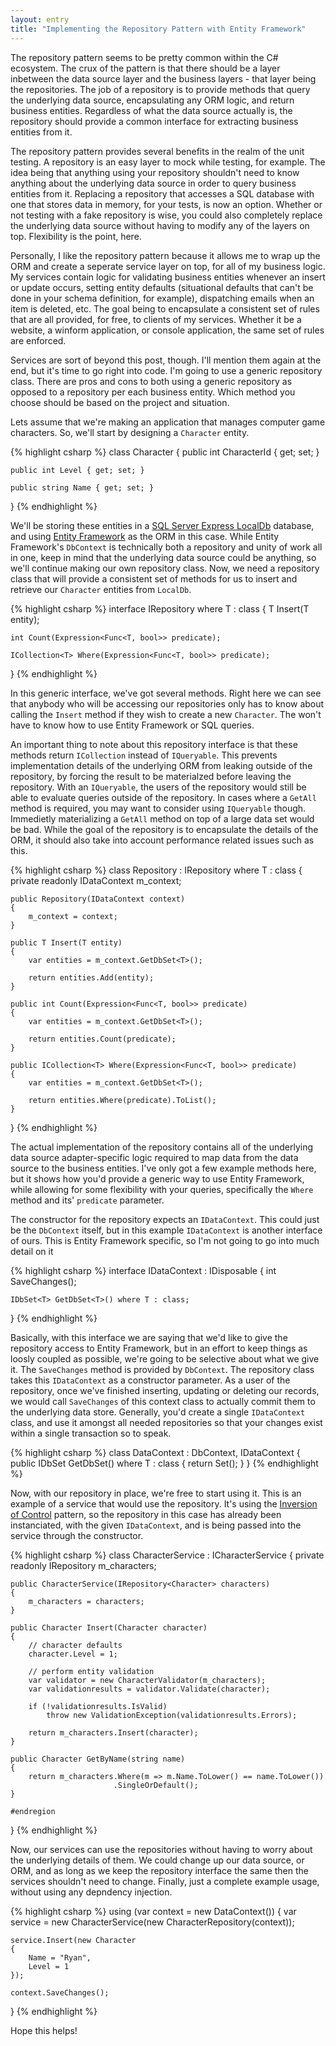 ```yaml
---
layout: entry
title: "Implementing the Repository Pattern with Entity Framework"
---
```

The repository pattern seems to be pretty common within the C# ecosystem. The crux of the pattern is that there should be a layer inbetween the data source layer and the business layers - that layer being the repositories. The job of a repository is to provide methods that query the underlying data source, encapsulating any ORM logic, and return business entities. Regardless of what the data source actually is, the repository should provide a common interface for extracting business entities from it.

The repository pattern provides several benefits in the realm of the unit testing. A repository is an easy layer to mock while testing, for example. The idea being that anything using your repository shouldn't need to know anything about the underlying data source in order to query business entities from it. Replacing a repository that accesses a SQL database with one that stores data in memory, for your tests, is now an option. Whether or not testing with a fake repository is wise, you could also completely replace the underlying data source without having to modify any of the layers on top. Flexibility is the point, here.

Personally, I like the repository pattern because it allows me to wrap up the ORM and create a seperate service layer on top, for all of my business logic. My services contain logic for validating business entities whenever an insert or update occurs, setting entity defaults (situational defaults that can't be done in your schema definition, for example), dispatching emails when an item is deleted, etc. The goal being to encapsulate a consistent set of rules that are all provided, for free, to clients of my services. Whether it be a website, a winform application, or console application, the same set of rules are enforced.

Services are sort of beyond this post, though. I'll mention them again at the end, but it's time to go right into code. I'm going to use a generic repository class. There are pros and cons to both using a generic repository as opposed to a repository per each business entity. Which method you choose should be based on the project and situation.

Lets assume that we're making an application that manages computer game characters. So, we'll start by designing a `Character` entity.

{% highlight csharp %}
class Character
{
    public int CharacterId { get; set; }

    public int Level { get; set; }

    public string Name { get; set; }
}
{% endhighlight %}

We'll be storing these entities in a [SQL Server Express LocalDb](http://technet.microsoft.com/en-us/library/hh510202.aspx) database, and using [Entity Framework](http://entityframework.codeplex.com/) as the ORM in this case. While Entity Framework's `DbContext` is technically both a repository and unity of work all in one, keep in mind that the underlying data source could be anything, so we'll continue making our own repository class. Now, we need a repository class that will provide a consistent set of methods for us to insert and retrieve our `Character` entities from `LocalDb`.

{% highlight csharp %}
interface IRepository<T> where T : class
{
    T Insert(T entity);

    int Count(Expression<Func<T, bool>> predicate);

    ICollection<T> Where(Expression<Func<T, bool>> predicate);
}
{% endhighlight %}

In this generic interface, we've got several methods. Right here we can see that anybody who will be accessing our repositories only has to know about calling the `Insert` method if they wish to create a new `Character`. The won't have to know how to use Entity Framework or SQL queries.

An important thing to note about this repository interface is that these methods return `ICollection` instead of `IQueryable`. This prevents implementation details of the underlying ORM from leaking outside of the repository, by forcing the result to be materialzed before leaving the repository. With an `IQueryable`, the users of the repository would still be able to evaluate queries outside of the repository. In cases where a `GetAll` method is required, you may want to consider using `IQueryable` though. Immedietly materializing a `GetAll` method on top of a large data set would be bad. While the goal of the repository is to encapsulate the details of the ORM, it should also take into account performance related issues such as this.

{% highlight csharp %}
class Repository<T> : IRepository<T> where T : class
{
    private readonly IDataContext m_context;

    public Repository(IDataContext context)
    {
        m_context = context;
    }

    public T Insert(T entity)
    {
        var entities = m_context.GetDbSet<T>();

        return entities.Add(entity);
    }

    public int Count(Expression<Func<T, bool>> predicate)
    {
        var entities = m_context.GetDbSet<T>();

        return entities.Count(predicate);
    }

    public ICollection<T> Where(Expression<Func<T, bool>> predicate)
    {
        var entities = m_context.GetDbSet<T>();

        return entities.Where(predicate).ToList();
    }
}
{% endhighlight %}

The actual implementation of the repository contains all of the underlying data source adapter-specific logic required to map data from the data source to the business entities. I've only got a few example methods here, but it shows how you'd provide a generic way to use Entity Framework, while allowing for some flexibility with your queries, specifically the `Where` method and its' `predicate` parameter.

The constructor for the repository expects an `IDataContext`. This could just be the `DbContext` itself, but in this example `IDataContext` is another interface of ours. This is Entity Framework specific, so I'm not going to go into much detail on it

{% highlight csharp %}
interface IDataContext : IDisposable
{
    int SaveChanges();

    IDbSet<T> GetDbSet<T>() where T : class;
}
{% endhighlight %}

Basically, with this interface we are saying that we'd like to give the repository access to Entity Framework, but in an effort to keep things as loosly coupled as possible, we're going to be selective about what we give it. The `SaveChanges` method is provided by `DbContext`. The repository class takes this `IDataContext` as a constructor parameter. As a user of the repository, once we've finished inserting, updating or deleting our records, we would call `SaveChanges` of this context class to actually commit them to the underlying data store. Generally, you'd create a single `IDataContext` class, and use it amongst all needed repositories so that your changes exist within a single transaction so to speak.

{% highlight csharp %}
class DataContext : DbContext, IDataContext
{
    public IDbSet<T> GetDbSet<T>() where T : class
    {
        return Set<T>();
    }
}
{% endhighlight %}

Now, with our repository in place, we're free to start using it. This is an example of a service that would use the repository. It's using the [Inversion of Control](http://en.wikipedia.org/wiki/Inversion_of_control) pattern, so the repository in this case has already been instanciated, with the given `IDataContext`, and is being passed into the service through the constructor.

{% highlight csharp %}
class CharacterService : ICharacterService
{
    private readonly IRepository<Character> m_characters;

    public CharacterService(IRepository<Character> characters)
    {
        m_characters = characters;
    }

    public Character Insert(Character character)
    {
        // character defaults
        character.Level = 1;

        // perform entity validation
        var validator = new CharacterValidator(m_characters);
        var validationresults = validator.Validate(character);

        if (!validationresults.IsValid)
            throw new ValidationException(validationresults.Errors);

        return m_characters.Insert(character);
    }

    public Character GetByName(string name)
    {
        return m_characters.Where(m => m.Name.ToLower() == name.ToLower())
                           .SingleOrDefault();
    }

    #endregion
}
{% endhighlight %}

Now, our services can use the repositories without having to worry about the underlying details of them. We could change up our data source, or ORM, and as long as we keep the repository interface the same then the services shouldn't need to change. Finally, just a complete example usage, without using any depndency injection.

{% highlight csharp %}
using (var context = new DataContext())
{
    var service = new CharacterService(new CharacterRepository(context));

    service.Insert(new Character
    {
        Name = "Ryan",
        Level = 1
    });

    context.SaveChanges();
}
{% endhighlight %}

Hope this helps!
